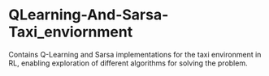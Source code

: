 # QLearning-And-Sarsa-Taxi_enviornment
 Contains Q-Learning and Sarsa implementations for the taxi environment in RL, enabling exploration of different algorithms for solving the problem.
